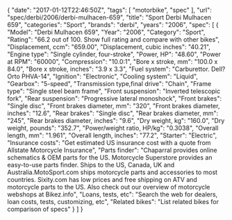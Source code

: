 {
    "date": "2017-01-12T22:46:50Z",
    "tags": [
        "motorbike",
        "spec"
    ],
    "url": "spec\/derbi\/2006\/derbi-mulhacen-659",
    "title": "Sport Derbi Mulhacen 659",
    "categories": "Sport",
    "brands": "derbi",
    "years": "2006",
    "spec": [
        {
            "Model": "Derbi Mulhacen 659",
            "Year": "2006",
            "Category": "Sport",
            "Rating": "66.2 out of 100. Show full rating and compare with other bikes",
            "Displacement, ccm": "659.00",
            "Displacement, cubic inches": "40.21",
            "Engine type": "Single cylinder, four-stroke",
            "Power, HP": "48.60",
            "Power at RPM": "60000",
            "Compression": "10.0:1",
            "Bore x stroke, mm": "100.0 x 84.0",
            "Bore x stroke, inches": "3.9 x 3.3",
            "Fuel system": "Carburettor.  Dell?Orto PHVA-14",
            "Ignition": "Electronic",
            "Cooling system": "Liquid",
            "Gearbox": "5-speed",
            "Transmission type,final drive": "Chain",
            "Frame type": "Single steel beam frame",
            "Front suspension": "Inverted telescopic   fork",
            "Rear suspension": "Progressive lateral monoshock",
            "Front brakes": "Single disc",
            "Front brakes diameter, mm": "320",
            "Front brakes diameter, inches": "12.6",
            "Rear brakes": "Single disc",
            "Rear brakes diameter, mm": "245",
            "Rear brakes diameter, inches": "9.6",
            "Dry weight, kg": "160.0",
            "Dry weight, pounds": "352.7",
            "Power\/weight ratio, HP\/kg": "0.3038",
            "Overall length, mm": "1.961",
            "Overall length, inches": "77.2",
            "Starter": "Electric",
            "Insurance costs": "Get estimated US insurance cost with a quote from Allstate Motorcycle Insurance",
            "Parts finder": "Chaparral provides online schematics & OEM parts for the US.   Motorcycle Superstore provides an easy-to-use parts finder. Ships to the US, Canada, UK and Australia.MotoSport.com ships motorcycle parts and accessories to most countries.    Sixity.com has low prices and free shipping on ATV and motorcycle parts to the US. Also check out our overview of motorcycle webshops at Bikez.info",
            "Loans, tests, etc": "Search the web for dealers, loan costs, tests, customizing, etc",
            "Related bikes": "List related bikes for comparison of specs"
        }
    ]
}